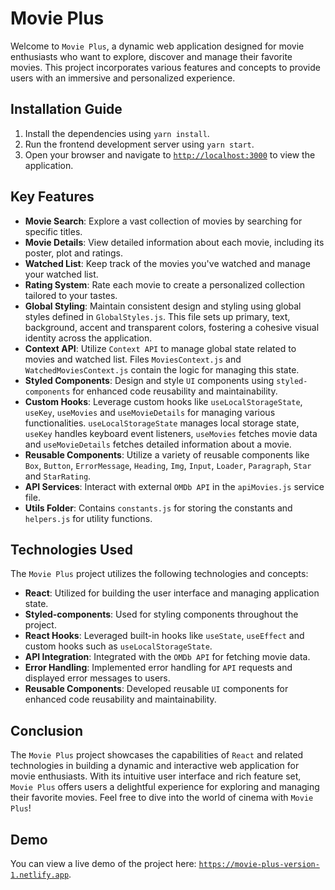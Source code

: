 # Movie Plus

Welcome to `Movie Plus`, a dynamic web application designed for movie enthusiasts who want to explore, discover and manage their favorite movies. This project incorporates various features and concepts to provide users with an immersive and personalized experience.

## Installation Guide

1. Install the dependencies using `yarn install`.
2. Run the frontend development server using `yarn start`.
3. Open your browser and navigate to <a href="http://localhost:3000">`http://localhost:3000`</a> to view the application.

## Key Features

- **Movie Search**: Explore a vast collection of movies by searching for specific titles.
- **Movie Details**: View detailed information about each movie, including its poster, plot and ratings.
- **Watched List**: Keep track of the movies you've watched and manage your watched list.
- **Rating System**: Rate each movie to create a personalized collection tailored to your tastes.
- **Global Styling**: Maintain consistent design and styling using global styles defined in `GlobalStyles.js`. This file sets up primary, text, background, accent and transparent colors, fostering a cohesive visual identity across the application.
- **Context API**: Utilize `Context API` to manage global state related to movies and watched list. Files `MoviesContext.js` and `WatchedMoviesContext.js` contain the logic for managing this state.
- **Styled Components**: Design and style `UI` components using `styled-components` for enhanced code reusability and maintainability.
- **Custom Hooks**: Leverage custom hooks like `useLocalStorageState`, `useKey`, `useMovies` and `useMovieDetails` for managing various functionalities. `useLocalStorageState` manages local storage state, `useKey` handles keyboard event listeners, `useMovies` fetches movie data and `useMovieDetails` fetches detailed information about a movie.
- **Reusable Components**: Utilize a variety of reusable components like `Box`, `Button`, `ErrorMessage`, `Heading`, `Img`, `Input`, `Loader`, `Paragraph`, `Star` and `StarRating`.
- **API Services**: Interact with external `OMDb API` in the `apiMovies.js` service file.
- **Utils Folder**: Contains `constants.js` for storing the constants and `helpers.js` for utility functions.

## Technologies Used

The `Movie Plus` project utilizes the following technologies and concepts:

- **React**: Utilized for building the user interface and managing application state.
- **Styled-components**: Used for styling components throughout the project.
- **React Hooks**: Leveraged built-in hooks like `useState`, `useEffect` and custom hooks such as `useLocalStorageState`.
- **API Integration**: Integrated with the `OMDb API` for fetching movie data.
- **Error Handling**: Implemented error handling for `API` requests and displayed error messages to users.
- **Reusable Components**: Developed reusable `UI` components for enhanced code reusability and maintainability.

## Conclusion

The `Movie Plus` project showcases the capabilities of `React` and related technologies in building a dynamic and interactive web application for movie enthusiasts. With its intuitive user interface and rich feature set, `Movie Plus` offers users a delightful experience for exploring and managing their favorite movies. Feel free to dive into the world of cinema with `Movie Plus`!

## Demo

You can view a live demo of the project here: <a href="https://movie-plus-version-1.netlify.app">`https://movie-plus-version-1.netlify.app`</a>.
